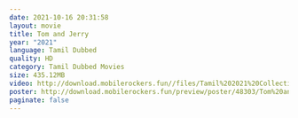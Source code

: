```yaml
---
date: 2021-10-16 20:31:58
layout: movie
title: Tom and Jerry
year: "2021"
language: Tamil Dubbed
quality: HD
category: Tamil Dubbed Movies
size: 435.12MB
video: http://download.mobilerockers.fun//files/Tamil%202021%20Collection/Tom%20and%20Jerry%20(2021)/Tom%20and%20Jerry%20(2021)%20Full%20Movies/Tom%20and%20Jerry%20(2021)%20HDRip/Tom%20And%20Jerry%20(2021)%20HDRip%20Single%20Part.mp4
poster: http://download.mobilerockers.fun/preview/poster/48303/Tom%20and%20Jerry%20(2021).png
paginate: false
---
```

